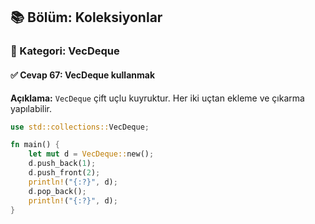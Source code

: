 ## 📚 Bölüm: Koleksiyonlar  
### 🔹 Kategori: VecDeque  
#### ✅ Cevap 67: VecDeque kullanmak

**Açıklama:**
`VecDeque` çift uçlu kuyruktur. Her iki uçtan ekleme ve çıkarma yapılabilir.

```rust
use std::collections::VecDeque;

fn main() {
    let mut d = VecDeque::new();
    d.push_back(1);
    d.push_front(2);
    println!("{:?}", d);
    d.pop_back();
    println!("{:?}", d);
}
```
